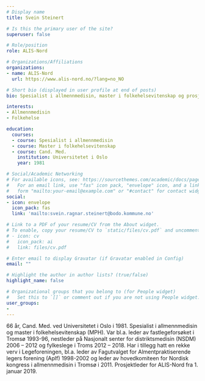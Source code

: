 ```yaml
---
# Display name
title: Svein Steinert

# Is this the primary user of the site?
superuser: false

# Role/position
role: ALIS-Nord

# Organizations/Affiliations
organizations:
- name: ALIS-Nord
  url: https://www.alis-nord.no/?lang=no_NO

# Short bio (displayed in user profile at end of posts)
bio: Spesialist i allmennmedisin, master i folkehelsevitenskap og prosjektleder for ALIS-Nord

interests:
- Allmennmedisin
- Folkehelse

education:
  courses:
  - course: Spesialist i allmennmedisin
  - course: Master i folkehelsevitenskap
  - course: Cand. Med.
    institution: Universitetet i Oslo
    year: 1981

# Social/Academic Networking
# For available icons, see: https://sourcethemes.com/academic/docs/page-builder/#icons
#   For an email link, use "fas" icon pack, "envelope" icon, and a link in the
#   form "mailto:your-email@example.com" or "#contact" for contact widget.
social:
- icon: envelope
  icon_pack: fas
  link: 'mailto:svein.ragnar.steinert@bodo.kommune.no'

# Link to a PDF of your resume/CV from the About widget.
# To enable, copy your resume/CV to `static/files/cv.pdf` and uncomment the lines below.
# - icon: cv
#   icon_pack: ai
#   link: files/cv.pdf

# Enter email to display Gravatar (if Gravatar enabled in Config)
email: ""

# Highlight the author in author lists? (true/false)
highlight_name: false

# Organizational groups that you belong to (for People widget)
#   Set this to `[]` or comment out if you are not using People widget.
user_groups:
- 
---
```


66 år, Cand. Med. ved Universitetet i Oslo i 1981. Spesialist i allmennmedisin og master i folkehelsevitenskap (MPH). Var bl.a. leder av fastlegeforsøket i Tromsø 1993-96, nestleder på Nasjonalt senter for distriktsmedisin (NSDM) 2006 – 2012 og fylkeslege i Troms 2012 – 2018. Har i tillegg hatt en rekke verv i Legeforeningen, bl.a. leder av Fagutvalget for Almentpraktiserende legers forening (Aplf) 1998-2002 og leder av hovedkomiteen for Nordisk kongress i allmennmedisin i Tromsø i 2011. Prosjektleder for ALIS-Nord fra 1. januar 2019.  

